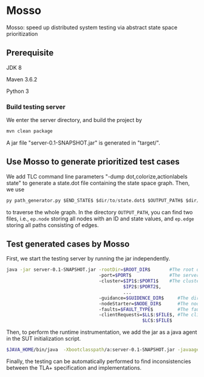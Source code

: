 # Mosso
Mosso: speed up distributed system testing via abstract state space prioritization

## Prerequisite
JDK 8

Maven 3.6.2

Python 3

### Build testing server
We enter the server directory, and build the project by
```bash
mvn clean package
```

A jar file "server-0.1-SNAPSHOT.jar" is generated in "target/".

## Use Mosso to generate prioritized test cases
We add TLC command line parameters "-dump dot,colorize,actionlabels
state" to generate a state.dot file containing the state space graph. 
Then, we use
```python
py path_generator.py $END_STATE$ $dir/to/state.dot$ $OUTPUT_PATH$ $dir/to/rules$ 
```
to traverse the whole graph. In the directory `OUTPUT_PATH`, you can
find two files, i.e., `ep.node` storing all nodes with an ID and state
values, and `ep.edge` storing all paths consisting of edges.

## Test generated cases by Mosso
First, we start the testing server by running the jar independently.
```bash
java -jar server-0.1-SNAPSHOT.jar -rootDir=$ROOT_DIR$       #The root directory of SUT.
                                  -port=$PORT$              #The server port.
                                  -cluster=$IP1$:$PORT1$    #The cluster setting.
                                           $IP2$:$PORT2$,
                                           ...
                                  -guidance=$GUIDENCE_DIR$     #The directory to store guidance files
                                  -nodeStarter=$NODE_DIR$      #The node start script
                                  -faults=$FAULT_TYPE$         #The fault types to be injected.
                                  -clientRequests=$LL$:$FILE$, #The client requests and corresponding script file.
                                                  $LC$:$FILE$
```

Then, to perform the runtime instrumentation, we add the jar as a java agent in the SUT initialization script.
```bash
$JAVA_HOME/bin/java  -Xbootclasspath/a:server-0.1-SNAPSHOT.jar -javaagent:server-0.1-SNAPSHOT.jar SUT.main.class
```

Finally, the testing can be automatically performed to find inconsistencies between the TLA+ specification and
implementations.
